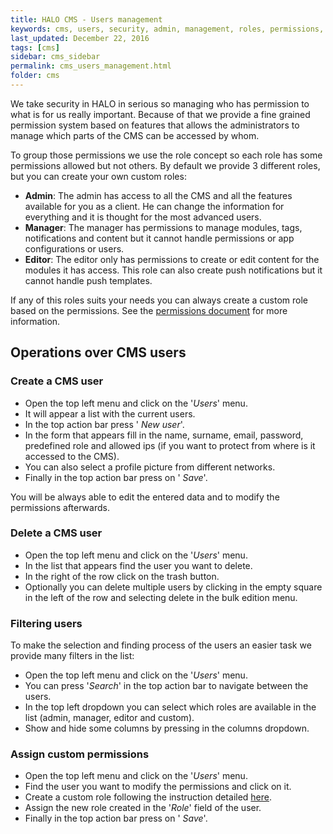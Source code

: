```yaml
---
title: HALO CMS - Users management
keywords: cms, users, security, admin, management, roles, permissions, rights
last_updated: December 22, 2016
tags: [cms]
sidebar: cms_sidebar
permalink: cms_users_management.html
folder: cms
---
```


We take security in HALO in serious so managing who has permission to what is for us really important. 
Because of that we provide a fine grained permission system based on features that allows the administrators
to manage which parts of the CMS can be accessed by whom.

To group those permissions we use the role concept so each role has some permissions allowed but not others.
By default we provide 3 different roles, but you can create your own custom roles:

- **Admin**: The admin has access to all the CMS and all the features available for you as a client. He can 
change the information for everything and it is thought for the most advanced users.
- **Manager**: The manager has permissions to manage modules, tags, notifications and content but it cannot handle
permissions or app configurations or users.
- **Editor**: The editor only has permissions to create or edit content for the modules it has access. This role
can also create push notifications but it cannot handle push templates.

If any of this roles suits your needs you can always create a custom role based on the permissions. See the 
[permissions document](./cms_users_permissions) for more information.

## Operations over CMS users

### Create a CMS user

- Open the top left menu and click on the '*Users*' menu.
- It will appear a list with the current users.
- In the top action bar press '<span class="fa fa-user"/> *New user*'.
- In the form that appears fill in the name, surname, email, password, predefined role and allowed ips (if 
you want to protect from where is it accessed to the CMS).
- You can also select a profile picture from different networks.
- Finally in the top action bar press on '<span class="fa fa-floppy-o"/> *Save*'.

You will be always able to edit the entered data and to modify the permissions afterwards.

### Delete a CMS user

- Open the top left menu and click on the '*Users*' menu.
- In the list that appears find the user you want to delete.
- In the right of the row click on the <span class="fa fa-trash"/> trash button.
- Optionally you can delete multiple users by clicking in the empty square in the left of the row and selecting
delete in the bulk edition <span class="fa fa-ellipsis-v"/> menu.

### Filtering users

To make the selection and finding process of the users an easier task we provide many filters in the list:

- Open the top left menu and click on the '*Users*' menu.
- You can press '*Search*' in the top action bar to navigate between the users.
- In the top left dropdown you can select which roles are available in the list (admin, manager, editor and custom).
- Show and hide some columns by pressing in the columns dropdown.

### Assign custom permissions

- Open the top left menu and click on the '*Users*' menu.
- Find the user you want to modify the permissions and click on it.
- Create a custom role following the instruction detailed [here](./cms_users_permissions).
- Assign the new role created in the '*Role*' field of the user.
- Finally in the top action bar press on '<span class="fa fa-floppy-o"/> *Save*'.